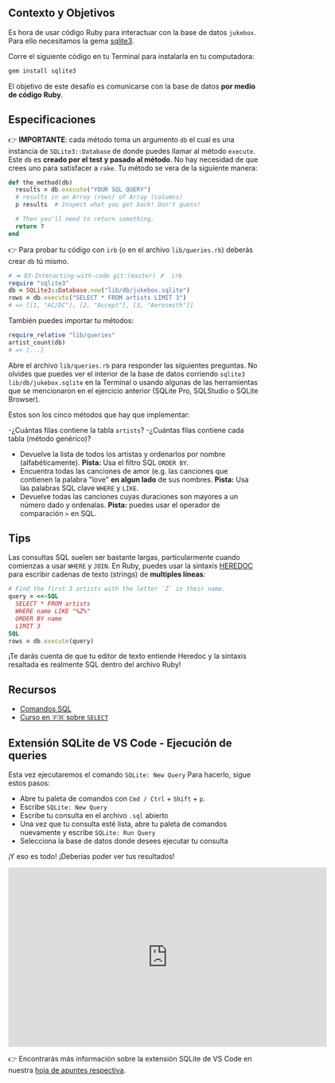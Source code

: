 ## Contexto y Objetivos

Es hora de usar código Ruby para interactuar con la base de datos `jukebox`. Para ello necesitamos la gema [sqlite3](http://rubygems.org/gems/sqlite3).

Corre el siguiente código en tu Terminal para instalarla en tu computadora:

```bash
gem install sqlite3
```

El objetivo de este desafío es comunicarse con la base de datos **por medio de código Ruby**.

## Especificaciones

👉 **IMPORTANTE**: cada método toma un argumento `db` el cual es una instancia de `SQLite3::Database` de donde puedes llamar al método `execute`. Este `db` es **creado por el test y pasado al método**. No hay necesidad de que crees uno para satisfacer a `rake`. Tu método se vera de la siguiente manera:

```ruby
def the_method(db)
  results = db.execute("YOUR SQL QUERY")
  # results in an Array (rows) of Array (columns)
  p results  # Inspect what you get back! Don't guess!

  # Then you'll need to return something.
  return ?
end
```

👉 Para probar tu código con `irb` (o en el archivo `lib/queries.rb`) deberás crear `db` tú mismo.

```ruby
# ➜ 03-Interacting-with-code git:(master) ✗  irb
require "sqlite3"
db = SQLite3::Database.new("lib/db/jukebox.sqlite")
rows = db.execute("SELECT * FROM artists LIMIT 3")
# => [[1, "AC/DC"], [2, "Accept"], [3, "Aerosmith"]]
```
También puedes importar tu métodos:

```ruby
require_relative "lib/queries"
artist_count(db)
# => [...]
```

Abre el archivo `lib/queries.rb` para responder las siguientes preguntas. No olvides que puedes ver el interior de la base de datos corriendo `sqlite3 lib/db/jukebox.sqlite` en la Terminal o usando algunas de las herramientas que se mencionaron en el ejercicio anterior (SQLite Pro, SQLStudio o SQLite Browser).

Estos son los cinco métodos que hay que implementar:

-¿Cuántas filas contiene la tabla `artists`?
-¿Cuántas filas contiene cada tabla (método genérico)?
- Devuelve la lista de todos los artistas y ordenarlos por nombre (alfabéticamente). **Pista:** Usa el filtro SQL `ORDER BY`.
- Encuentra todas las canciones de amor (e.g. las canciones que contienen la palabra "love" **en algun lado** de sus nombres. **Pista:** Usa las palabras SQL clave `WHERE` y `LIKE`.
- Devuelve todas las canciones cuyas duraciones son mayores a un número dado y ordenalas. **Pista:** puedes usar el operador de comparación `>` en SQL.

## Tips

Las consultas SQL suelen ser bastante largas, particularmente cuando comienzas a usar `WHERE` y `JOIN`. En Ruby, puedes usar la sintaxis [HEREDOC](https://zaiste.net/heredoc_in_ruby/) para escribir cadenas de texto (strings) de **multiples líneas**:

```ruby
# Find the first 3 artists with the letter `Z` in their name.
query = <<-SQL
  SELECT * FROM artists
  WHERE name LIKE "%Z%"
  ORDER BY name
  LIMIT 3
SQL
rows = db.execute(query)
```

¡Te darás cuenta de que tu editor de texto entiende Heredoc y la sintaxis resaltada es realmente SQL dentro del archivo Ruby!

## Recursos

* [Comandos SQL](http://www.sqlcommands.net/)
* [Curso en 🇫🇷 sobre `SELECT`](http://sqlpro.developpez.com/cours/sqlaz/select/#L3.4)

## Extensión SQLite de VS Code - Ejecución de queries

Esta vez ejecutaremos el comando `SQLite: New Query` Para hacerlo, sigue estos pasos:

- Abre tu paleta de comandos con `Cmd / Ctrl` + `Shift` + `p`.
- Escribe `SQLite: New Query`
- Escribe tu consulta en el archivo `.sql` abierto
- Una vez que tu consulta esté lista, abre tu paleta de comandos nuevamente y escribe `SQLite: Run Query`
- Selecciona la base de datos donde desees ejecutar tu consulta

¡Y eso es todo! ¡Deberías poder ver tus resultados!

<iframe src="https://player.vimeo.com/video/690525239?h=ca70e032e8" width="640" height="360" frameborder="0" webkitallowfullscreen mozallowfullscreen allowfullscreen></iframe>

👉 Encontrarás más información sobre la extensión SQLite de VS Code en nuestra [hoja de apuntes respectiva](https://kitt.lewagon.com/knowledge/cheatsheets/sqlite_extension).

